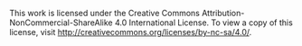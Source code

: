This work is licensed under the 
Creative Commons 
Attribution-NonCommercial-ShareAlike 4.0 International License. 
To view a copy of this license, visit 
http://creativecommons.org/licenses/by-nc-sa/4.0/.
